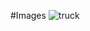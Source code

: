 #Images
![truck](https://user-images.githubusercontent.com/47176573/55282194-683cb500-530d-11e9-9178-adb6c0a94003.PNG)
